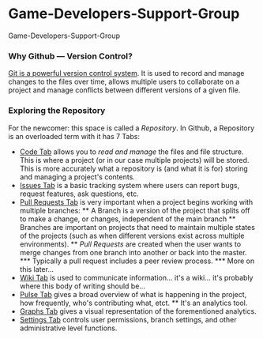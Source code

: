 # Game-Developers-Support-Group
Game-Developers-Support-Group

### Why Github — Version Control?
[Git is a powerful version control system](https://git-scm.com/book/en/v2/Getting-Started-About-Version-Control). It is used to record and manage changes to the files over time, allows multiple users to collaborate on a project and manage conflicts between different versions of a given file.

### Exploring the Repository
For the newcomer: this space is called a *Repository*. In Github, a Repository is an overloaded term with it has 7 Tabs:
* [Code Tab](https://github.com/Zbeyer/Game-Developers-Support-Group) allows you to *read and manage* the files and file structure. This is where a project (or in our case multiple projects) will be stored. This is more accurately what a repository is (and what it is for) storing and managing a project's contents.
* [Issues Tab](https://github.com/Zbeyer/Game-Developers-Support-Group/issues) is a basic tracking system where users can report bugs, request features, ask questions, etc.
* [Pull Requests Tab](https://github.com/Zbeyer/Game-Developers-Support-Group/pulls) is very important when a project begins working with multiple branches:
** A Branch is a version of the project that splits off to make a change, or changes, independent of the main branch
** Branches are important on projects that need to maintain multiple states of the projects (such as when different versions exist across multiple environments).
** *Pull Requests* are created when the user wants to merge changes from one branch into another or back into the master.
*** Typically a pull request includes a peer review process.
*** More on this later...
* [Wiki Tab](https://github.com/Zbeyer/Game-Developers-Support-Group/wiki) is used to communicate information... it's a wiki... it's probably where this body of writing should be...
* [Pulse Tab](https://github.com/Zbeyer/Game-Developers-Support-Group/pulse) gives a broad overview of what is happening in the project, how frequently, who's contributing what, etct.
** It's an analytics tool.
* [Graphs Tab](https://github.com/Zbeyer/Game-Developers-Support-Group/graphs) gives a visual representation of the forementioned analytics.
* [Settings Tab](https://github.com/Zbeyer/Game-Developers-Support-Group/settings) controls user permissions, branch settings, and other administrative level functions.
